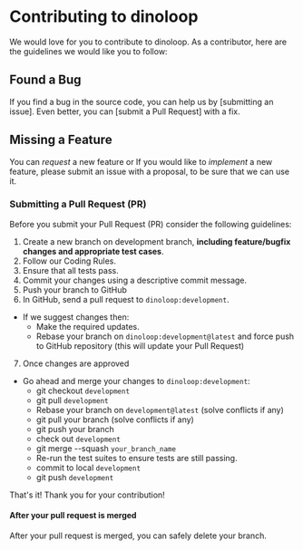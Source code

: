 # Contributing to dinoloop

We would love for you to contribute to dinoloop. 
As a contributor, here are the guidelines we would like you to follow:

## Found a Bug
If you find a bug in the source code, you can help us by
[submitting an issue]. Even better, you can [submit a Pull Request] with a fix.

## Missing a Feature
You can *request* a new feature or If you would like to *implement* a new feature, 
please submit an issue with a proposal, to be sure that we can use it.

### Submitting a Pull Request (PR)
Before you submit your Pull Request (PR) consider the following guidelines:

1. Create a new branch on development branch, **including feature/bugfix changes and appropriate test cases**.
2. Follow our Coding Rules.
3. Ensure that all tests pass.
4. Commit your changes using a descriptive commit message.
5. Push your branch to GitHub
6. In GitHub, send a pull request to `dinoloop:development`.
* If we suggest changes then:
  * Make the required updates.
  * Rebase your branch on `dinoloop:development@latest` and force push to GitHub repository (this will update your Pull Request)
7. Once changes are approved
* Go ahead and merge your changes to `dinoloop:development`:
  * git checkout `development`
  * git pull `development`
  * Rebase your branch on `development@latest` (solve conflicts if any) 
  * git pull your branch (solve conflicts if any)
  * git push your branch
  * check out `development`
  * git merge --squash `your_branch_name`
  * Re-run the test suites to ensure tests are still passing.
  * commit to local `development`
  * git push `development`
  
That's it! Thank you for your contribution!

#### After your pull request is merged
After your pull request is merged, you can safely delete your branch.